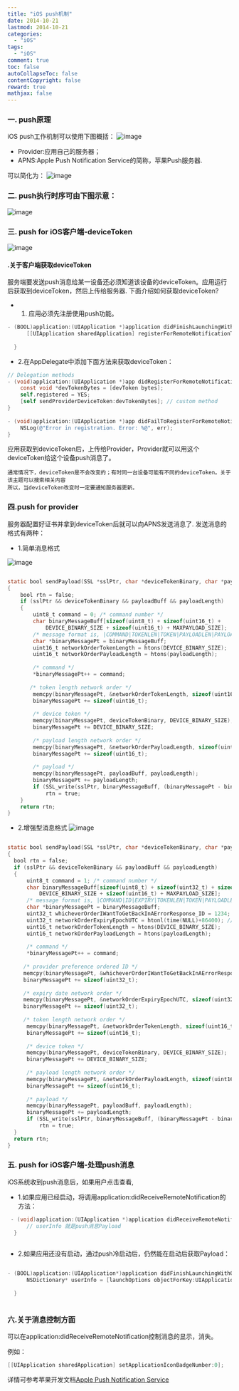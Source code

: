 ```yaml
---
title: "iOS push机制"
date: 2014-10-21
lastmod: 2014-10-21
categories:
  - "iOS"
tags:
  - "iOS"
comment: true
toc: false
autoCollapseToc: false
contentCopyright: false
reward: true
mathjax: false
---
```



### 一. push原理
iOS push工作机制可以使用下图概括：
![image](/images/post/2014-10-21-ios-push-ji-zhi/apple_push_overview.png)

* Provider:应用自己的服务器；
* APNS:Apple Push Notification Service的简称，苹果Push服务器.

可以简化为：
![image](/images/post/2014-10-21-ios-push-ji-zhi/apple_push_flow_diagram.jpg)


### 二. push执行时序可由下图示意：

![image](/images/post/2014-10-21-ios-push-ji-zhi/apple_push_timing_diagram.jpg)


### 三. push for iOS客户端-deviceToken
![image](/images/post/2014-10-21-ios-push-ji-zhi/apple_push_flow_diagram_for_client.jpg)


#### .关于客户端获取deviceToken
   服务端要发送push消息给某一设备还必须知道该设备的deviceToken。应用运行后获取到deviceToken，然后上传给服务器.
   下面介绍如何获取deviceToken?

* 1. 应用必须先注册使用push功能。

``` objective-c
- (BOOL)application:(UIApplication *)application didFinishLaunchingWithOptions:(NSDictionary *)launchOptions {
      [[UIApplication sharedApplication] registerForRemoteNotificationTypes:(UIRemoteNotificationTypeAlert | UIRemoteNotificationTypeSound | UIRemoteNotificationTypeBadge)];
    
  }

``` 

* 2.在AppDelegate中添加下面方法来获取deviceToken：

``` objective-c
// Delegation methods
- (void)application:(UIApplication *)app didRegisterForRemoteNotificationsWithDeviceToken:(NSData *)devToken {
    const void *devTokenBytes = [devToken bytes];
    self.registered = YES;
    [self sendProviderDeviceToken:devTokenBytes]; // custom method
}
 
- (void)application:(UIApplication *)app didFailToRegisterForRemoteNotificationsWithError:(NSError *)err {
    NSLog(@"Error in registration. Error: %@", err);
}

```

应用获取到deviceToken后，上传给Provider，Provider就可以用这个deviceToken给这个设备push消息了。

    通常情况下，deviceToken是不会改变的；有时同一台设备可能有不同的deviceToken。关于该主题可以搜索相关内容
    所以，当deviceToken改变时一定要通知服务器更新。
    
### 四.push for provider
服务器配置好证书并拿到deviceToken后就可以向APNS发送消息了. 发送消息的格式有两种：

* 1.简单消息格式

![image](/images/post/2014-10-21-ios-push-ji-zhi/apple_push_payload_simple.png)

``` objective-c

static bool sendPayload(SSL *sslPtr, char *deviceTokenBinary, char *payloadBuff, size_t payloadLength)
{
    bool rtn = false;
    if (sslPtr && deviceTokenBinary && payloadBuff && payloadLength)
    {
        uint8_t command = 0; /* command number */
        char binaryMessageBuff[sizeof(uint8_t) + sizeof(uint16_t) +
            DEVICE_BINARY_SIZE + sizeof(uint16_t) + MAXPAYLOAD_SIZE];
        /* message format is, |COMMAND|TOKENLEN|TOKEN|PAYLOADLEN|PAYLOAD| */
        char *binaryMessagePt = binaryMessageBuff;
        uint16_t networkOrderTokenLength = htons(DEVICE_BINARY_SIZE);
        uint16_t networkOrderPayloadLength = htons(payloadLength);
 
        /* command */
        *binaryMessagePt++ = command;
 
       /* token length network order */
        memcpy(binaryMessagePt, &networkOrderTokenLength, sizeof(uint16_t));
        binaryMessagePt += sizeof(uint16_t);
 
        /* device token */
        memcpy(binaryMessagePt, deviceTokenBinary, DEVICE_BINARY_SIZE);
        binaryMessagePt += DEVICE_BINARY_SIZE;
 
        /* payload length network order */
        memcpy(binaryMessagePt, &networkOrderPayloadLength, sizeof(uint16_t));
        binaryMessagePt += sizeof(uint16_t);
 
        /* payload */
        memcpy(binaryMessagePt, payloadBuff, payloadLength);
        binaryMessagePt += payloadLength;
        if (SSL_write(sslPtr, binaryMessageBuff, (binaryMessagePt - binaryMessageBuff)) > 0)
            rtn = true;
    }
    return rtn;
}

```


* 2.增强型消息格式
![image](/images/post/2014-10-21-ios-push-ji-zhi/apple_push_payload_Enhanced.png)

``` objective-c

static bool sendPayload(SSL *sslPtr, char *deviceTokenBinary, char *payloadBuff, size_t payloadLength)
{
  bool rtn = false;
  if (sslPtr && deviceTokenBinary && payloadBuff && payloadLength)
  {
      uint8_t command = 1; /* command number */
      char binaryMessageBuff[sizeof(uint8_t) + sizeof(uint32_t) + sizeof(uint32_t) + sizeof(uint16_t) +
          DEVICE_BINARY_SIZE + sizeof(uint16_t) + MAXPAYLOAD_SIZE];
      /* message format is, |COMMAND|ID|EXPIRY|TOKENLEN|TOKEN|PAYLOADLEN|PAYLOAD| */
      char *binaryMessagePt = binaryMessageBuff;
      uint32_t whicheverOrderIWantToGetBackInAErrorResponse_ID = 1234;
      uint32_t networkOrderExpiryEpochUTC = htonl(time(NULL)+86400); // expire message if not delivered in 1 day
      uint16_t networkOrderTokenLength = htons(DEVICE_BINARY_SIZE);
      uint16_t networkOrderPayloadLength = htons(payloadLength);
 
      /* command */
      *binaryMessagePt++ = command;
 
     /* provider preference ordered ID */
     memcpy(binaryMessagePt, &whicheverOrderIWantToGetBackInAErrorResponse_ID, sizeof(uint32_t));
     binaryMessagePt += sizeof(uint32_t);
 
     /* expiry date network order */
     memcpy(binaryMessagePt, &networkOrderExpiryEpochUTC, sizeof(uint32_t));
     binaryMessagePt += sizeof(uint32_t);
 
     /* token length network order */
      memcpy(binaryMessagePt, &networkOrderTokenLength, sizeof(uint16_t));
      binaryMessagePt += sizeof(uint16_t);
 
      /* device token */
      memcpy(binaryMessagePt, deviceTokenBinary, DEVICE_BINARY_SIZE);
      binaryMessagePt += DEVICE_BINARY_SIZE;
 
      /* payload length network order */
      memcpy(binaryMessagePt, &networkOrderPayloadLength, sizeof(uint16_t));
      binaryMessagePt += sizeof(uint16_t);
 
      /* payload */
      memcpy(binaryMessagePt, payloadBuff, payloadLength);
      binaryMessagePt += payloadLength;
      if (SSL_write(sslPtr, binaryMessageBuff, (binaryMessagePt - binaryMessageBuff)) > 0)
          rtn = true;
  }
  return rtn;
}

```


### 五. push for iOS客户端-处理push消息
iOS系统收到push消息后，如果用户点击查看,

* 1.如果应用已经启动，将调用application:didReceiveRemoteNotification的方法：

``` objective-c
 - (void)application:(UIApplication *)application didReceiveRemoteNotification:(NSDictionary *)userInfo {
      // userInfo 就是push消息Payload
  }
  

```
  
* 2.如果应用还没有启动，通过push冷启动后，仍然能在启动后获取Payload：

``` objective-c

- (BOOL)application:(UIApplication*)application didFinishLaunchingWithOptions:(NSDictionary*)launchOptions {
      NSDictionary* userInfo = [launchOptions objectForKey:UIApplicationLaunchOptionsRemoteNotificationKey];
    
  }
  
```
 
### 六.关于消息控制方面  
  可以在application:didReceiveRemoteNotification控制消息的显示，消失。

例如：

``` objective-c
[[UIApplication sharedApplication] setApplicationIconBadgeNumber:0]; 

```

详情可参考苹果开发文档[Apple Push Notification Service](https://developer.apple.com/library/ios/documentation/NetworkingInternet/Conceptual/RemoteNotificationsPG/Chapters/ApplePushService.html#//apple_ref/doc/uid/TP40008194-CH100-SW5)

  
  







